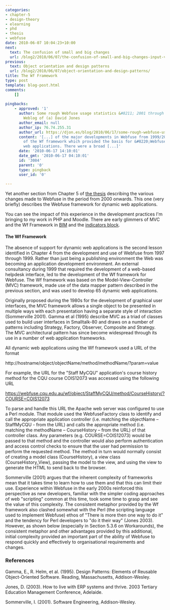```yaml
---
categories:
- chapter-5
- design-theory
- elearning
- phd
- thesis
- webfuse
date: 2010-06-07 10:04:23+10:00
next:
  text: The confusion of small and big changes
  url: /blog2/2010/06/07/the-confusion-of-small-and-big-changes-input-versus-output-and-types-of-systems/
previous:
  text: Object orientation and design patterns
  url: /blog2/2010/06/07/object-orientation-and-design-patterns/
title: The Wf Framework
type: post
template: blog-post.html
comments:
    []
    
pingbacks:
    - approved: '1'
      author: Some rough Webfuse usage statistics &#8211; 2001 through 2009 &laquo; The
        Weblog of (a) David Jones
      author_email: null
      author_ip: 76.74.255.31
      author_url: https://djon.es/blog/2010/06/17/some-rough-webfuse-usage-statistics-2001-through-2009/
      content: '[...] of the major developments in Webfuse from 1999/2000 was the development
        of the Wf framework which provided the basis for &#8220;Webfuse&#8221; interactive
        web applications. There were a broad [...]'
      date: '2010-06-17 14:10:01'
      date_gmt: '2010-06-17 04:10:01'
      id: '3084'
      parent: '0'
      type: pingback
      user_id: '0'
    
---
```

Yet another section from Chapter 5 of [the thesis](/blog2/research/phd-thesis/) describing the various changes made to Webfuse in the period from 2000 onwards. This one (very briefly) describes the Webfuse framework for dynamic web applications.

You can see the impact of this experience in the development practices I'm bringing to my work in PHP and Moodle. There are early glimmers of MVC and the Wf Framework in [BIM](/blog2/research/bam-blog-aggregation-management/) and the [indicators block](/blog2/2010/05/17/moving-the-indicators-moodle-block-a-factory-class/).

#### The Wf Framework

The absence of support for dynamic web applications is the second lesson identified in Chapter 4 from the development and use of Webfuse from 1997 through 1999. Rather than just being a publishing environment the Web was becoming an application development environment. An external consultancy during 1999 that required the development of a web-based helpdesk interface, led to the development of the Wf framework for Webfuse. The Wf framework was based on the Model-View-Controller (MVC) framework, made use of the data mapper pattern described in the previous section, and was used to develop 65 dynamic web applications.

Originally proposed during the 1980s for the development of graphical user interfaces, the MVC framework allows a single object to be presented in multiple ways with each presentation having a separate style of interaction (Sommerville 2001). Gamma et al (1995) describe MVC as a triad of classes used to build user interfaces in Smalltalk-80 and draws on a number of patterns including Strategy, Factory, Observer, Composite and Strategy. The MVC architectural pattern has since become widespread through its use in a number of web application frameworks.

All dynamic web applications using the Wf framework used a URL of the format

http://hostname/object/objectName/method/methodName/?param=value

For example, the URL for the "Staff MyCQU" application's course history method for the CQU course COIS12073 was accessed using the following URL

https://webfuse.cqu.edu.au/wf/object/StaffMyCQU/method/CourseHistory/?COURSE=COIS12073

To parse and handle this URL the Apache web server was configured to use a Perl module. That module used the WebfuseFactory class to identify and call the appropriate application controller (i.e. matching the objectName – StaffMyCQU - from the URL) and calls the appropriate method (i.e. matching the methodName – CourseHistory – from the URL) of that controller class. Any parameters (e.g. COURSE=COIS12073) would be passed to that method and the controller would also perform authentication and access control checks to ensure that the user had permission to perform the requested method. The method in turn would normally consist of creating a model class (CourseHistory), a view class (CourseHistory\_View), passing the model to the view, and using the view to generate the HTML to send back to the browser.

Sommerville (2001) argues that the inherent complexity of frameworks mean that it takes time to learn how to use them and that this can limit their use. Experience within Webfuse in the early 2000s reinforced this perspective as new developers, familiar with the simpler coding approaches of web "scripting" common at this time, took some time to grasp and see the value of this complexity. The consistent metaphor provided by the Wf framework also clashed somewhat with the Perl (the scripting language used to implement Webfuse) ethos of "There is more then one way to do it" and the tendency for Perl developers to "do it their way" (Jones 2003). However, as shown below (especially in Section 5.3.6 on Workarounds), the consistent metaphor and other advantages provided by this additional, initial complexity provided an important part of the ability of Webfuse to respond quickly and effectively to organisational requirements and changes.

### References

Gamma, E., R. Helm, et al. (1995). Design Patterns: Elements of Reusable Object-Oriented Software. Reading, Massachusetts, Addison-Wesley.

Jones, D. (2003). How to live with ERP systems and thrive. 2003 Tertiary Education Management Conference, Adelaide.

Sommerville, I. (2001). Software Engineering, Addison-Wesley.